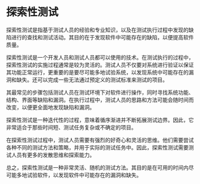 # 探索性测试
探索性测试是指基于测试人员的经验和专业知识，以及在测试执行过程中发现的缺陷进行的查找和测试活动。其目的在于发现软件中可能存在的缺陷，以便提高软件质量。

探索性测试是一个开发人员和测试人员都可以使用的技术。在测试执行的过程中，探索性测试的实施过程通常是较为灵活的。测试人员不仅要对系统进行验证以保证其功能正常运行，更重要的是要尽可能多地试验系统，以发现系统中可能存在的漏洞和缺失。还可以完成一些无法通过预定义的测试标准来测试的项目。

其最常见的步骤包括测试人员在测试环境下对软件进行操作，同时寻找系统功能、结构、界面等缺陷和漏洞。在执行过程中，测试人员的思路和方法可能会随时间而改变，以便更全面地发现缺陷和漏洞。

探索性测试是一种迭代性的过程，意味着循序渐进并不断拓展测试边界。因此，它非常适合于那些时间短、测试任务复杂或不确定的项目。

在探索性测试过程中，测试人员需要有强烈的好奇心和灵活的思维。他们需要尝试各种不同的测试方法和策略，并用于实际的测试任务中。因此，探索性测试需要测试人员有更多的发散思维和探索能力。

总之，探索性测试是一种非常灵活、随机的测试方法。其目的是在可用的时间内尽可能多地试验软件，以发现软件中可能存在的漏洞和缺失。

